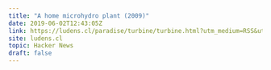 ```yaml
---
title: "A home microhydro plant (2009)"
date: 2019-06-02T12:43:05Z
link: https://ludens.cl/paradise/turbine/turbine.html?utm_medium=RSS&utm_source=hune
site: ludens.cl
topic: Hacker News
draft: false
---
```

